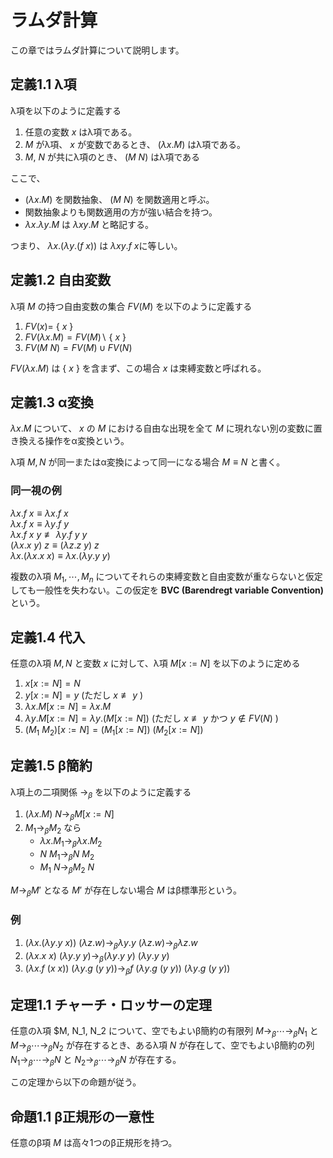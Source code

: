 # ラムダ計算

この章ではラムダ計算について説明します。

## 定義1.1 λ項

λ項を以下のように定義する

1. 任意の変数 $x$ はλ項である。
1. $M$ がλ項、 $x$ が変数であるとき、 $(\lambda x.M)$ はλ項である。
1. $M$, $N$ が共にλ項のとき、 $(M\ N)$ はλ項である

ここで、

- $(\lambda x.M)$ を関数抽象、 $(M\ N)$ を関数適用と呼ぶ。
- 関数抽象よりも関数適用の方が強い結合を持つ。
- $\lambda x.\lambda y.M$ は $\lambda xy.M$ と略記する。

つまり、
$\lambda x.(\lambda y.(f\ x))$ は $\lambda xy. f\ x$に等しい。

## 定義1.2 自由変数

λ項 $M$ の持つ自由変数の集合 $FV(M)$ を以下のように定義する

1. $FV(x) =$ { $x$ }
1. $FV(\lambda x.M) = FV(M)\backslash$ { $x$ }
1. $FV(M\ N) = FV(M) \cup FV(N)$

$FV(\lambda x.M)$ は { $x$ } を含まず、この場合 $x$ は束縛変数と呼ばれる。

## 定義1.3 α変換

$\lambda x.M$ について、 $x$ の $M$ における自由な出現を全て $M$ に現れない別の変数に置き換える操作をα変換という。

λ項 $M, N$ が同一またはα変換によって同一になる場合 $M \equiv N$ と書く。

### 同一視の例

$\lambda x.f\ x \equiv \lambda x.f\ x$  
$\lambda x.f\ x \equiv \lambda y.f\ y$  
$\lambda x.f\ x\ y \not\equiv \lambda y.f\ y\ y$  
$(\lambda x.x\ y)\ z \equiv (\lambda z.z\ y)\ z$  
$\lambda x.(\lambda x.x\ x) \equiv \lambda x.(\lambda y.y\ y)$

複数のλ項 $M_1, \cdots, M_n$ についてそれらの束縛変数と自由変数が重ならないと仮定しても一般性を失わない。この仮定を **BVC (Barendregt variable Convention)** という。

## 定義1.4 代入

任意のλ項 $M, N$ と変数 $x$ に対して、λ項 $M[x:=N]$ を以下のように定める

1. $x[x:=N] = N$
1. $y[x:=N] = y$ (ただし $x\not\equiv y$ )
1. $\lambda x.M[x:=N] = \lambda x.M$
1. $\lambda y.M[x:=N] = \lambda y.(M[x:=N])$ (ただし $x\not\equiv y$ かつ $y\not\in FV(N)$ )
1. $(M_1\ M_2) [x:=N] = (M_1[x:=N])\ (M_2[x:=N])$

## 定義1.5 β簡約

λ項上の二項関係 $\to_\beta$ を以下のように定義する

1. $(\lambda x.M)\ N \to_\beta M[x:=N]$
1. $M_1 \to_\beta M_2$ なら
    - $\lambda x.M_1 \to_\beta \lambda x.M_2$
    - $N\ M_1 \to_\beta N\ M_2$
    - $M_1\ N \to_\beta M_2\ N$

$M \to_\beta M'$ となる $M'$ が存在しない場合 $M$ はβ標準形という。

### 例

1. $(\lambda x.(\lambda y.y\ x))\ (\lambda z.w) \to_\beta \lambda y.y\ (\lambda z.w) \to_\beta \lambda z.w$
1. $(\lambda x.x\ x)\ (\lambda y.y\ y) \to_\beta (\lambda y.y\ y)\ (\lambda y.y\ y)$
1. $(\lambda x.f\ (x\ x))\ (\lambda y.g\ (y\ y)) \to_\beta f\ (\lambda y.g\ (y\ y))\ (\lambda y.g\ (y\ y))$

## 定理1.1 チャーチ・ロッサーの定理

任意のλ項 $M, N_1, N_2 について、空でもよいβ簡約の有限列 $M \to_\beta \cdots \to_\beta N_1$ と $M \to_\beta \cdots \to_\beta N_2$ が存在するとき、あるλ項 $N$ が存在して、空でもよいβ簡約の列 $N_1 \to_\beta \cdots \to_\beta N$ と $N_2 \to_\beta \cdots \to_\beta N$ が存在する。

この定理から以下の命題が従う。

## 命題1.1 β正規形の一意性

任意のβ項 $M$ は高々1つのβ正規形を持つ。
